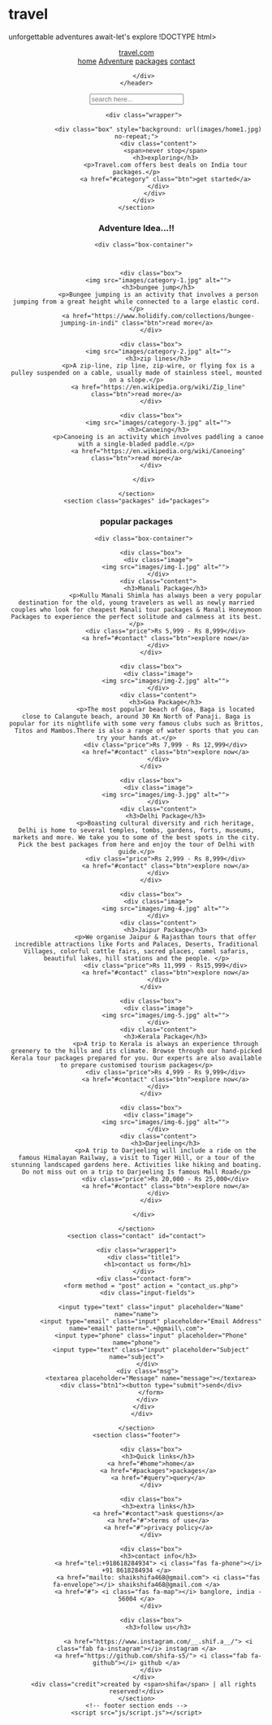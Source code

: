 # travel
unforgettable adventures await-let's explore
!DOCTYPE html>
<html>
<head>
    <title>Tour & Travel</title>
    <link rel="stylesheet" href="https://cdnjs.cloudflare.com/ajax/libs/font-awesome/6.1.1/css/all.min.css">
    <link rel="stylesheet" href="css/style.css">
    
</head>
<body>
    <header class="header">
        <a href="#" class="logo"><i class="fas fa-hiking"></i> travel.com</a>
        <nav class="navbar">
            <div id="nav-close" class="fas fa-times"></div>
            <a href="#home">home</a>
            <a href="#category">Adventure</a>
            <a href="#packages">packages</a>
            <a href="#contact">contact</a>
        </nav>
        <div class="icons">
            <div id="menu-btn" class="fas fa-bars"></div> 
            <div id="search-btn" class="fas fa-search"></div>
          
        </div>
    </header>
<div class="search-form">
 <div id="close-search" class="fas fa-times">
</div> <form action="">
 <input type="search" name="" placeholder="search here..." id="search-box">
 <label for="search-box" class="fas fa-search"></label> </form>
 </div>

<section class="home" id="home">
   
        <div class="wrapper">
           
                <div class="box" style="background: url(images/home1.jpg) no-repeat;">
                <div class="content">
                    <span>never stop</span>
                    <h3>exploring</h3>
                    <p>Travel.com offers best deals on India tour packages.</p>
                    <a href="#category" class="btn">get started</a>
                </div>
                </div>  
        </div>
    </section>
<section class="category" id="category">
<h1 class="heading"> <l>Adventure Idea...!!</l> </h1>


        <div class="box-container">

    
       
            <div class="box">
                <img src="images/category-1.jpg" alt="">
                <h3>bungee jump</h3>
                <p>Bungee jumping is an activity that involves a person jumping from a great height while connected to a large elastic cord.</p>
                <a href="https://www.holidify.com/collections/bungee-jumping-in-indi" class="btn">read more</a>
            </div>
    
            <div class="box">
                <img src="images/category-2.jpg" alt="">
                <h3>zip lines</h3>
                <p>A zip-line, zip line, zip-wire, or flying fox is a pulley suspended on a cable, usually made of stainless steel, mounted on a slope.</p>
                <a href="https://en.wikipedia.org/wiki/Zip_line" class="btn">read more</a>
            </div>
    
            <div class="box">
                <img src="images/category-3.jpg" alt="">
                <h3>Canoeing</h3>
                <p>Canoeing is an activity which involves paddling a canoe with a single-bladed paddle.</p>
                <a href="https://en.wikipedia.org/wiki/Canoeing" class="btn">read more</a>
            </div>
    
        </div>
    
    </section>
    <section class="packages" id="packages">
<h1 class="heading">popular packages</h1>
    
        <div class="box-container">
    
            <div class="box">
                <div class="image">
                    <img src="images/img-1.jpg" alt="">
                </div>
                <div class="content">
                    <h3>Manali Package</h3>
                    <p>Kullu Manali Shimla has always been a very popular destination for the old, young travelers as well as newly married couples who look for cheapest Manali tour packages & Manali Honeymoon Packages to experience the perfect solitude and calmness at its best.</p>
                    <div class="price">Rs 5,999 - Rs 8,999</div>
                    <a href="#contact" class="btn">explore now</a>
                </div>
            </div>
    
            <div class="box">
                <div class="image">
                    <img src="images/img-2.jpg" alt="">
                </div>
                <div class="content">
                    <h3>Goa Package</h3>
                    <p>The most popular beach of Goa, Baga is located close to Calangute beach, around 30 Km North of Panaji. Baga is popular for its nightlife with some very famous clubs such as Brittos, Titos and Mambos.There is also a range of water sports that you can try your hands at.</p>
                    <div class="price">Rs 7,999 - Rs 12,999</div>
                    <a href="#contact" class="btn">explore now</a>
                </div>
            </div>
    
            <div class="box">
                <div class="image">
                    <img src="images/img-3.jpg" alt="">
                </div>
                <div class="content">
                    <h3>Delhi Package</h3>
                    <p>Boasting cultural diversity and rich heritage, Delhi is home to several temples, tombs, gardens, forts, museums, markets and more. We take you to some of the best spots in the city. Pick the best packages from here and enjoy the tour of Delhi with guide.</p>
                    <div class="price">Rs 2,999 - Rs 8,999</div>
                    <a href="#contact" class="btn">explore now</a>
                </div>
            </div>
    
            <div class="box">
                <div class="image">
                    <img src="images/img-4.jpg" alt="">
                </div>
                <div class="content">
                    <h3>Jaipur Package</h3>
                    <p>We organise Jaipur & Rajasthan tours that offer incredible attractions like Forts and Palaces, Deserts, Traditional Villages, colorful cattle fairs, sacred places, camel safaris, beautiful lakes, hill stations and the people. </p>
                    <div class="price">Rs 11,999 - Rs15,999</div>
                    <a href="#contact" class="btn">explore now</a>
                </div>
            </div>
    
            <div class="box">
                <div class="image">
                    <img src="images/img-5.jpg" alt="">
                </div>
                <div class="content">
                    <h3>Kerala Package</h3>
                    <p>A trip to Kerala is always an experience through greenery to the hills and its climate. Browse through our hand-picked Kerala tour packages prepared for you. Our experts are also available to prepare customised tourism packages</p>
                    <div class="price">Rs 4,999 - Rs 9,999</div>
                    <a href="#contact" class="btn">explore now</a>
                </div>
            </div>
    
            <div class="box">
                <div class="image">
                    <img src="images/img-6.jpg" alt="">
                </div>
                <div class="content">
                    <h3>Darjeeling</h3>
                    <p>A trip to Darjeeling will include a ride on the famous Himalayan Railway, a visit to Tiger Hill, or a tour of the stunning landscaped gardens here. Activities like hiking and boating. Do not miss out on a trip to Darjeeling Is famous Mall Road</p>
                    <div class="price">Rs 20,000 - Rs 25,000</div>
                    <a href="#contact" class="btn">explore now</a>
                </div>
            </div>
    
        </div>
    
    </section>
    <section class="contact" id="contact">
    
    <div class="wrapper1">
        <div class="title1">
          <h1>contact us form</h1>
        </div>
        <div class="contact-form">
            <form method = "post" action = "contact_us.php">
          <div class="input-fields">
            
            <input type="text" class="input" placeholder="Name" name="name">
            <input type="email" class="input" placeholder="Email Address" name="email" pattern=".+@gmail\.com">
            <input type="phone" class="input" placeholder="Phone" name="phone">
            <input type="text" class="input" placeholder="Subject" name="subject">
          </div>
          <div class="msg">
            <textarea placeholder="Message" name="message"></textarea>
            <div class="btn1"><button type="submit">send</div>
            </form>
          </div>
        </div>
        </div> 
    
    </section>
    <section class="footer">
<div class="box-container">
    
            <div class="box">
                <h3>Quick links</h3>
                <a href="#home">home</a>    
                <a href="#packages">packages</a>
                <a href="#query">query</a>
            </div>
    
            <div class="box">
                <h3>extra links</h3>
                <a href="#contact">ask questions</a>
                <a href="#">terms of use</a>
                <a href="#">privacy policy</a>
            </div>
    
            <div class="box">
                <h3>contact info</h3>
                <a href="tel:+918618284934"> <i class="fas fa-phone"></i> +91 8618284934 </a>
                <a href="mailto: shaikshifa468@gmail.com"> <i class="fas fa-envelope"></i> shaikshifa468@gmail.com </a>
                <a href="#"> <i class="fas fa-map"></i> banglore, india - 56004 </a>
            </div>
    
            <div class="box">
                <h3>follow us</h3>
             
                <a href="https://www.instagram.com/__.shif.a__/"> <i class="fab fa-instagram"></i> instagram </a>
                <a href="https://github.com/shifa-s5/"> <i class="fab fa-github"></i> github </a>
            </div>
        </div>
        <div class="credit">created by <span>shifa</span> | all rights reserved!</div>
    </section>
    <!-- footer section ends -->
    <script src="js/script.js"></script>
</body>
</html>
